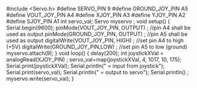 #include <Servo.h>
#define SERVO_PIN 9
#define GROUND_JOY_PIN A5
#define VOUT_JOY_PIN A4
#define XJOY_PIN A3
#define YJOY_PIN A2
#define SJOY_PIN A1
int servo_val;
Servo myservo ;
void setup()
{
 Serial.begin(9600);
 pinMode(VOUT_JOY_PIN, OUTPUT) ;    //pin A4 shall be used as output
 pinMode(GROUND_JOY_PIN, OUTPUT) ;  //pin A5 shall be used as output
 digitalWrite(VOUT_JOY_PIN, HIGH) ; //set pin A4 to high (+5V)
 digitalWrite(GROUND_JOY_PIN,LOW) ; //set pin A5 to low (ground)
 myservo.attach(9);
}
void loop()
{
 delay(200);
 int joystickXVal = analogRead(XJOY_PIN) ;
 servo_val=map(joystickXVal, 4, 1017, 10, 175);
 Serial.print(joystickXVal);
 Serial.println(" = input from joystick");
 Serial.print(servo_val);
 Serial.println(" = output to servo");
 Serial.println() ;
 myservo.write(servo_val);
}
